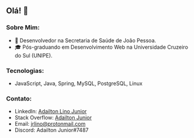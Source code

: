 ## Olá! 👋

### Sobre Mim:

- 💼 Desenvolvedor na Secretaria de Saúde de João Pessoa.
- 🎓 Pós-graduando em Desenvolvimento Web na Universidade Cruzeiro do Sul (UNIPE).

### Tecnologias:

- JavaScript, Java, Spring, MySQL, PostgreSQL, Linux

### Contato:

- LinkedIn: [Adailton Lino Junior](https://www.linkedin.com/in/jrlino/)
- Stack Overflow: [Adailton Junior](https://pt.stackoverflow.com/users/224830/adailton-junior)
- Email: jrlino@protonmail.com
- Discord: Adailton Junior#7487






